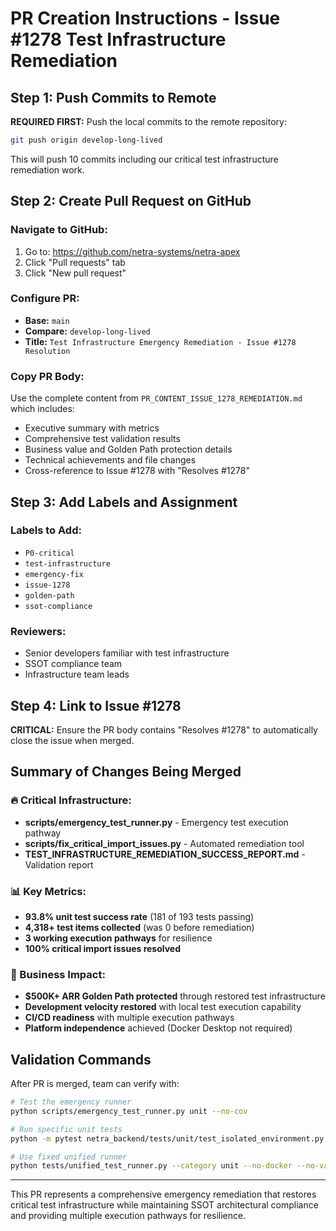 # PR Creation Instructions - Issue #1278 Test Infrastructure Remediation

## Step 1: Push Commits to Remote

**REQUIRED FIRST:** Push the local commits to the remote repository:

```bash
git push origin develop-long-lived
```

This will push 10 commits including our critical test infrastructure remediation work.

## Step 2: Create Pull Request on GitHub

### Navigate to GitHub:
1. Go to: https://github.com/netra-systems/netra-apex
2. Click "Pull requests" tab
3. Click "New pull request"

### Configure PR:
- **Base:** `main`
- **Compare:** `develop-long-lived`
- **Title:** `Test Infrastructure Emergency Remediation - Issue #1278 Resolution`

### Copy PR Body:
Use the complete content from `PR_CONTENT_ISSUE_1278_REMEDIATION.md` which includes:
- Executive summary with metrics
- Comprehensive test validation results
- Business value and Golden Path protection details
- Technical achievements and file changes
- Cross-reference to Issue #1278 with "Resolves #1278"

## Step 3: Add Labels and Assignment

### Labels to Add:
- `P0-critical`
- `test-infrastructure`
- `emergency-fix`
- `issue-1278`
- `golden-path`
- `ssot-compliance`

### Reviewers:
- Senior developers familiar with test infrastructure
- SSOT compliance team
- Infrastructure team leads

## Step 4: Link to Issue #1278

**CRITICAL:** Ensure the PR body contains "Resolves #1278" to automatically close the issue when merged.

## Summary of Changes Being Merged

### 🔥 Critical Infrastructure:
- **scripts/emergency_test_runner.py** - Emergency test execution pathway
- **scripts/fix_critical_import_issues.py** - Automated remediation tool
- **TEST_INFRASTRUCTURE_REMEDIATION_SUCCESS_REPORT.md** - Validation report

### 📊 Key Metrics:
- **93.8% unit test success rate** (181 of 193 tests passing)
- **4,318+ test items collected** (was 0 before remediation)
- **3 working execution pathways** for resilience
- **100% critical import issues resolved**

### 🎯 Business Impact:
- **$500K+ ARR Golden Path protected** through restored test infrastructure
- **Development velocity restored** with local test execution capability
- **CI/CD readiness** with multiple execution pathways
- **Platform independence** achieved (Docker Desktop not required)

## Validation Commands

After PR is merged, team can verify with:

```bash
# Test the emergency runner
python scripts/emergency_test_runner.py unit --no-cov

# Run specific unit tests
python -m pytest netra_backend/tests/unit/test_isolated_environment.py -v

# Use fixed unified runner
python tests/unified_test_runner.py --category unit --no-docker --no-validate
```

---

This PR represents a comprehensive emergency remediation that restores critical test infrastructure while maintaining SSOT architectural compliance and providing multiple execution pathways for resilience.